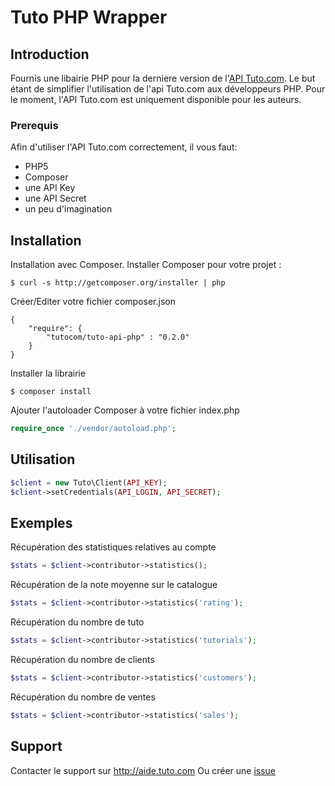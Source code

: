 # Tuto PHP Wrapper

## Introduction

Fournis une libairie PHP pour la derniere version de l'[API Tuto.com](https://api.tuto.com/docs).
Le but étant de simplifier l'utilisation de l'api Tuto.com aux développeurs PHP.
Pour le moment, l'API Tuto.com est uniquement disponible pour les auteurs.

### Prerequis

Afin d'utiliser l'API Tuto.com correctement, il vous faut:
* PHP5
* Composer
* une API Key
* une API Secret
* un peu d'imagination


## Installation

Installation avec Composer. Installer Composer pour votre projet : 

```
$ curl -s http://getcomposer.org/installer | php
```

Créer/Editer votre fichier composer.json
```
{
    "require": {
        "tutocom/tuto-api-php" : "0.2.0"
    }
}
```

Installer la librairie

```
$ composer install
```

Ajouter l'autoloader Composer à votre fichier index.php
```php
require_once './vendor/autoload.php';
```

## Utilisation

```php
$client = new Tuto\Client(API_KEY);
$client->setCredentials(API_LOGIN, API_SECRET);
```

## Exemples

Récupération des statistiques relatives au compte
```php
$stats = $client->contributor->statistics();
```

Récupération de la note moyenne sur le catalogue
```php
$stats = $client->contributor->statistics('rating');
```

Récupération du nombre de tuto
```php
$stats = $client->contributor->statistics('tutorials');
```

Récupération du nombre de clients
```php
$stats = $client->contributor->statistics('customers');
```

Récupération du nombre de ventes
```php
$stats = $client->contributor->statistics('sales');
```

## Support

Contacter le support sur http://aide.tuto.com
Ou créer une [issue](https://github.com/tutocom/tuto-api-php/issues)
